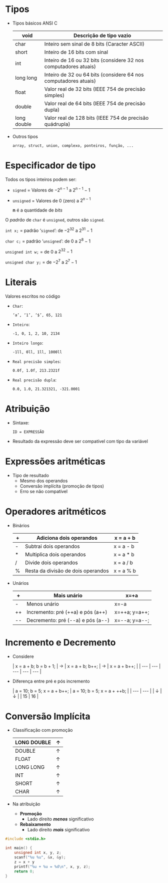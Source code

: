 # Tipos

- Tipos básicos ANSI C
    
    
    | void | Descrição de tipo vazio |
    | --- | --- |
    | char | Inteiro sem sinal de 8 bits (Caracter ASCII) |
    | short | Inteiro de 16 bits com sinal |
    | int | Inteiro de 16 ou 32 bits (considere 32 nos computadores atuais) |
    | long long | Inteiro de 32 ou 64 bits (considere 64 nos computadores atuais) |
    | float | Valor real de 32 bits (IEEE 754 de precisão simples) |
    | double | Valor real de 64 bits (IEEE 754 de precisão dupla) |
    | long double | Valor real de 128 bits (IEEE 754 de precisão quádrupla) |
- Outros tipos
    
    `array, struct, union, complexo, ponteiros, função, ...`
    

# Especificador de tipo

Todos os tipos inteiros podem ser:

- `signed` = Valores de $-2^{n-1}$ a $2^{n-1} - 1$
- `unsigned` = Valores de 0 (zero) a $2^{n-1}$
    
    **n** é a quantidade de *bits*
    

O *padrão* de `char` é `unsigned`, outros são `signed`.

`int x;` = padrão ‘`signed`’: de $-2^{32}$ a $2^{31} - 1$

`char c;` = padrão ‘`unsigned`’: de $0$ a $2^{8} - 1$

`unsigned int w;` =  de $0$ a $2^{32} - 1$

`unsigned char y;` =  de $-2^{7}$ a $2^{7} - 1$

# Literais

Valores escritos no código

- `Char`:
    
    `‘a’, ‘1’, ‘$’, 65, 121`
    
- `Inteiro`:
    
    `-1, 0, 1, 2, 10, 2134`
    
- `Inteiro longo`:
    
    `-1ll, 0ll, 1ll, 1000ll`
    
- `Real precisão simples`:
    
    `0.0f, 1.0f, 213.2321f`
    
- `Real precisão dupla`:
    
    `0.0, 1.0, 21.321321, -321.0001`
    

# Atribuição

- Sintaxe:
    
    `ID = EXPRESSÃO`
    
- Resultado da expressão deve ser compatível com tipo da variável

# Expressões aritméticas

- Tipo de resultado
    - Mesmo dos operandos
    - Conversão implícita (promoção de tipos)
    - Erro se não compatível

# Operadores aritméticos

- Binários
    
    
    | + | Adiciona dois operandos | x = a + b |
    | --- | --- | --- |
    | - | Subtrai dois operandos | x = a - b |
    | * | Multiplica dois operandos | x = a * b |
    | / | Divide dois operandos | x = a / b |
    | % | Resta da divisão de dois operandos | x = a % b |
- Unários
    
    
    | + | Mais unário | x=+a |
    | --- | --- | --- |
    | - | Menos unário | x=-a |
    | ++ | Incremento: pré (++a) e pós (a++) | x=++a; y=a++; |
    | -- | Decremento: pré (--a) e pós (a--) | x=--a; y=a--; |

# Incremento e Decremento

- Considere
    
    
    | x = a + b;
    b = b + 1; | → | x = a + b;
    b++; | → | x = a + b++; |
    | --- | --- | --- | --- | --- |
- Diferença entre pré e pós incremento
    
    
    | a = 10;
    b = 5;
    x = a + b++; | a = 10;
    b = 5;
    x = a + ++b; |
    | --- | --- |
    | ↓ | ↓ |
    | 15 | 16 |

# Conversão Implícita

- Classificação com promoção
    
    
    | LONG DOUBLE | ↑ |
    | --- | --- |
    | DOUBLE | ↑ |
    | FLOAT | ↑ |
    | LONG LONG | ↑ |
    | INT | ↑ |
    | SHORT | ↑ |
    | CHAR | ↑ |
- Na atribuição
    - **Promoção**
        - Lado direito ***menos*** significativo
    - **Rebaixamento**
        - Lado direito ***mais*** significativo

```c
#include <stdio.h>

int main() {
    unsigned int x, y, z;
    scanf("%u %u", &x, &y);
    z = x + y
    printf("%u + %u = %d\n", x, y, z);
    return 0;
}
```